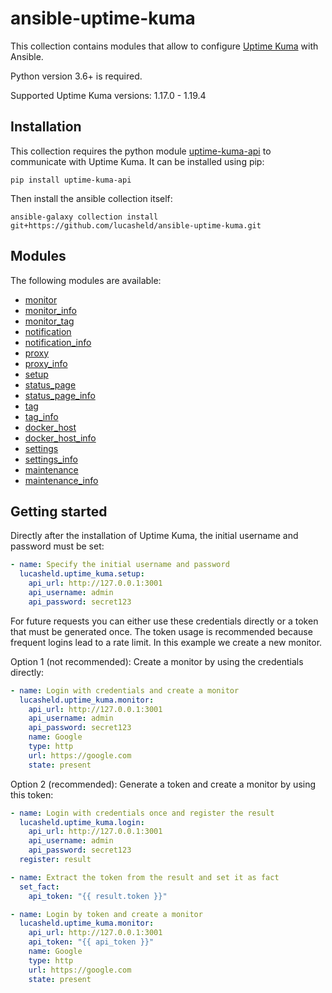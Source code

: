 # ansible-uptime-kuma

This collection contains modules that allow to configure [Uptime Kuma](https://github.com/louislam/uptime-kuma) with Ansible.

Python version 3.6+ is required.

Supported Uptime Kuma versions: 1.17.0 - 1.19.4


## Installation

This collection requires the python module [uptime-kuma-api](https://github.com/lucasheld/uptime-kuma-api) to communicate with Uptime Kuma. It can be installed using pip:
```shell
pip install uptime-kuma-api
```

Then install the ansible collection itself:
```shell
ansible-galaxy collection install git+https://github.com/lucasheld/ansible-uptime-kuma.git
```

## Modules

The following modules are available:

- [monitor](https://github.com/lucasheld/ansible-uptime-kuma/wiki/monitor)
- [monitor_info](https://github.com/lucasheld/ansible-uptime-kuma/wiki/monitor_info)
- [monitor_tag](https://github.com/lucasheld/ansible-uptime-kuma/wiki/monitor_tag)
- [notification](https://github.com/lucasheld/ansible-uptime-kuma/wiki/notification)
- [notification_info](https://github.com/lucasheld/ansible-uptime-kuma/wiki/notification_info)
- [proxy](https://github.com/lucasheld/ansible-uptime-kuma/wiki/proxy)
- [proxy_info](https://github.com/lucasheld/ansible-uptime-kuma/wiki/proxy_info)
- [setup](https://github.com/lucasheld/ansible-uptime-kuma/wiki/setup)
- [status_page](https://github.com/lucasheld/ansible-uptime-kuma/wiki/status_page)
- [status_page_info](https://github.com/lucasheld/ansible-uptime-kuma/wiki/status_page_info)
- [tag](https://github.com/lucasheld/ansible-uptime-kuma/wiki/tag)
- [tag_info](https://github.com/lucasheld/ansible-uptime-kuma/wiki/tag_info)
- [docker_host](https://github.com/lucasheld/ansible-uptime-kuma/wiki/docker_host)
- [docker_host_info](https://github.com/lucasheld/ansible-uptime-kuma/wiki/docker_host_info)
- [settings](https://github.com/lucasheld/ansible-uptime-kuma/wiki/settings)
- [settings_info](https://github.com/lucasheld/ansible-uptime-kuma/wiki/settings_info)
- [maintenance](https://github.com/lucasheld/ansible-uptime-kuma/wiki/maintenance)
- [maintenance_info](https://github.com/lucasheld/ansible-uptime-kuma/wiki/maintenance_info)


## Getting started
Directly after the installation of Uptime Kuma, the initial username and password must be set:
```yaml
- name: Specify the initial username and password
  lucasheld.uptime_kuma.setup:
    api_url: http://127.0.0.1:3001
    api_username: admin
    api_password: secret123
```

For future requests you can either use these credentials directly or a token that must be generated once.
The token usage is recommended because frequent logins lead to a rate limit. In this example we create a new monitor.

Option 1 (not recommended): Create a monitor by using the credentials directly:
```yaml
- name: Login with credentials and create a monitor
  lucasheld.uptime_kuma.monitor:
    api_url: http://127.0.0.1:3001
    api_username: admin
    api_password: secret123
    name: Google
    type: http
    url: https://google.com
    state: present
```

Option 2 (recommended): Generate a token and create a monitor by using this token:
```yaml
- name: Login with credentials once and register the result
  lucasheld.uptime_kuma.login:
    api_url: http://127.0.0.1:3001
    api_username: admin
    api_password: secret123
  register: result

- name: Extract the token from the result and set it as fact
  set_fact:
    api_token: "{{ result.token }}"

- name: Login by token and create a monitor
  lucasheld.uptime_kuma.monitor:
    api_url: http://127.0.0.1:3001
    api_token: "{{ api_token }}"
    name: Google
    type: http
    url: https://google.com
    state: present
```
